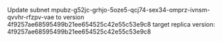 Update subnet mpubz-g52jc-grhjo-5oze5-qcj74-sex34-omprz-ivnsm-qvvhr-rfzpv-vae to version 4f9257ae68595499b21ee654525c42e55c53e9c8
    target replica version: 4f9257ae68595499b21ee654525c42e55c53e9c8
